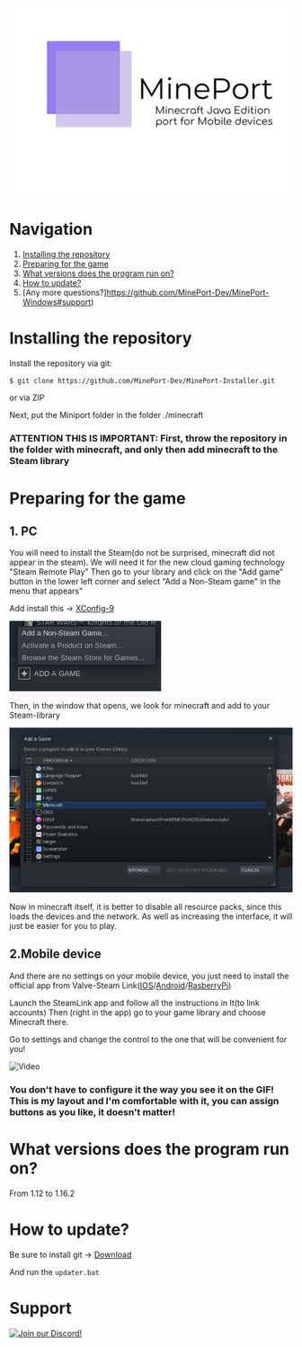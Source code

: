 ![Mineport Logo](imgs/logo.jpg)

# Navigation

  1. [Installing the repository](https://github.com/MinePort-Dev/MinePort-Windows#installing-the-repository)
  2. [Preparing for the game](https://github.com/MinePort-Dev/MinePort-Windows#preparing-for-the-game)
  3. [What versions does the program run on?](https://github.com/MinePort-Dev/MinePort-Windows#what-versions-does-the-program-run-on)
  5. [How to update?](https://github.com/MinePort-Dev/MinePort-Windows#how-to-update)
  7. [Any more questions?]https://github.com/MinePort-Dev/MinePort-Windows#support)


# Installing the repository

Install the repository via git:
```bash
$ git clone https://github.com/MinePort-Dev/MinePort-Installer.git
```
or via ZIP

Next, put the Miniport folder in the folder ./minecraft

### ATTENTION THIS IS IMPORTANT: First, throw the repository in the folder with minecraft, and only then add minecraft to the Steam library

# Preparing for the game
## 1. PC

You will need to install the Steam(do not be surprised, minecraft did not appear in the steam). We will need it for the new cloud gaming technology "Steam Remote Play"
Then go to your library and click on the "Add game" button in the lower left corner and select "Add a Non-Steam game" in the menu that appears"

Add install this -> [XConfig-9](https://www.youtube.com/watch?v=dQw4w9WgXcQ)

![Scrennshot-1](imgs/screenshot1.png)

Then, in the window that opens, we look for minecraft and add to your Steam-library

![Screenshot-2](imgs/screenshot2.png)


Now in minecraft itself, it is better to disable all resource packs, since this loads the devices and the network. As well as increasing the interface, it will just be easier for you to play.

## 2.Mobile device

And there are no settings on your mobile device, you just need to install the official app from Valve-Steam Link([IOS](https://apps.apple.com/us/app/steam-link/id1246969117)/[Android](https://play.google.com/store/apps/details?id=com.valvesoftware.steamlink)/[RasberryPi](https://steamcommunity.com/app/353380/discussions/6/2806204039992195182/))

Launch the SteamLink app and follow all the instructions in It(to link accounts) Then (right in the app) go to your game library and choose Minecraft there.

Go to settings and change the control to the one that will be convenient for you!


![Video](imgs/video.gif)


### You don't have to configure it the way you see it on the GIF! This is my layout and I'm comfortable with it, you can assign buttons as you like, it doesn't matter!

# What versions does the program run on?

From 1.12 to 1.16.2


# How to update?

Be sure to install git -> [Download](https://git-scm.com/)

And run the ```updater.bat```


# Support

<div>
  <a target="_blank" href="https://discord.gg/7xrxJta" title="Join our Discord!">
    <img height="75px" draggable="false" src="https://media.discordapp.net/attachments/749281232554164234/750060979802603672/IMG_5231.JPG" alt="Join our Discord!">
  </a>
</div>
